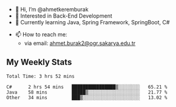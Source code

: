 - 👋 Hi, I’m @ahmetkeremburak
- 👀 Interested in Back-End Development
- 🌱 Currently learning Java, Spring Framework, SpringBoot, C#
<!---
- :book: Currently reading "[Guin Saga](https://en.wikipedia.org/wiki/Guin_Saga)"
- :tv: Currently playing "[Euro Truck Simulator 2](https://en.wikipedia.org/wiki/Euro_Truck_Simulator_2)"
--->
- 📫 How to reach me:  
  - via email: ahmet.burak2@ogr.sakarya.edu.tr
<!---
- 💞️ I’m looking to collaborate on ...
--->

<!---
ahmetkeremburak/ahmetkeremburak is a ✨ special ✨ repository because its `README.md` (this file) appears on your GitHub profile.
You can click the Preview link to take a look at your changes.
--->
## My Weekly Stats
<!--START_SECTION:waka-->

```text
Total Time: 3 hrs 52 mins

C#      2 hrs 54 mins   ████████████████▒░░░░░░░░   65.21 %
Java    58 mins         █████▒░░░░░░░░░░░░░░░░░░░   21.77 %
Other   34 mins         ███▒░░░░░░░░░░░░░░░░░░░░░   13.02 %
```

<!--END_SECTION:waka-->

